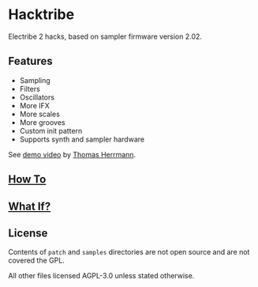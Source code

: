 # Hacktribe
Electribe 2 hacks, based on sampler firmware version 2.02.

## Features
- Sampling
- Filters
- Oscillators
- More IFX
- More scales
- More grooves
- Custom init pattern
- Supports synth and sampler hardware

See [demo video](https://www.youtube.com/watch?v=n0wXUqgfa9Q) by [Thomas Herrmann](https://github.com/BKLronin).


## [How To](../../wiki/firmware-patch)


## [What If?](../../wiki/debrick)

## License
Contents of `patch` and `samples` directories are not open source and are not covered the GPL.

All other files licensed AGPL-3.0 unless stated otherwise.
